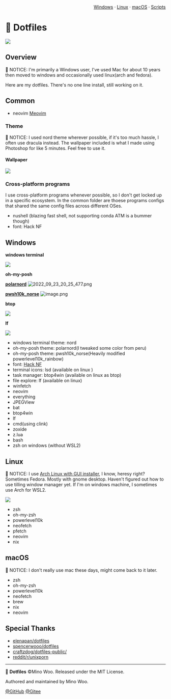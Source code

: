 <div align="right">
<a href="#windows">Windows</a> · <a href="#linux">Linux</a> · <a href="#macos">macOS</a> · <a href="#scripts">Scripts</a>
</div>

# 🚯 Dotfiles

![](https://flat.badgen.net/badge/platform/macOS,Windows,Linux?list=|)

## Overview

🔺 NOTICE: I'm primarily a Windows user, I've used Mac for about 10 years then moved to windows and occasionally used linux(arch and fedora). 

Here are my dotfiles. There's no one line install, still working on it.

## Common

- neovim [Meovim](https://github.com/mino29/meovim)

### Theme

🔺 NOTICE: I used nord theme wherever possible, if it's too much hassle, I often use dracula instead.
The wallpaper included is what I made using Photoshop for like 5 minutes. Feel free to use it.


#### Wallpaper

![](https://s2.loli.net/2022/09/17/9kiLVhj4ogAyaSN.png)

### Cross-platform programs

I use cross-platform programs whenever possible, so I don't get locked up in a specific ecosystem.
In the common folder are thoese programs configs that shared the same config files across different OSes. 

- nushell (blazing fast shell, not supporting conda ATM is a bummer though)
- font: Hack NF

## Windows

**windows terminal**

![](https://s2.loli.net/2022/09/17/js3MVBAFxCO2rcP.png)

**oh-my-posh**

[**polarnord**](https://github.com/mino29/dotfiles/blob/master/windows/oh-my-posh/themes/polarnord.omp.json)
![2022_09_23_20_25_477.png](https://s2.loli.net/2022/09/23/QULRrtF4KkV2lnC.png)

[**pwsh10k_norse**](https://github.com/mino29/dotfiles/blob/master/windows/oh-my-posh/themes/pwsh10k_norse.omp.json)
![image.png](https://s2.loli.net/2022/09/23/lkXoYs5fAhiaIV3.png)

**btop**

![](https://s2.loli.net/2022/09/17/AvoV4OX8tD5UQy3.png)

**lf**

![](https://s2.loli.net/2022/09/17/iky2GgSawBOouKf.png)


<more>

- windows terminal theme: nord
- oh-my-posh theme: polarnord(I tweaked some color from peru)
- oh-my-posh theme: pwsh10k_norse(Heavily modified powerlevel10k_rainbow)
- font: [Hack NF](https://github.com/ryanoasis/nerd-fonts)
- terminal icons: lsd (available on linux )
- task manager: btop4win (available on linux as btop)
- file explore: lf (available on linux)
- winfetch
- neovim
- everything
- JPEGView
- bat
- btop4win
- lf
- cmd(using clink)
- zoxide
- z.lua
- bash
- zsh on windows (without WSL2)

</more>


## Linux

🔺 NOTICE: I use [Arch Linux with GUI installer](https://archlinuxgui.in/), I
know, heresy right? Sometimes Fedora. Mostly with gnome desktop. Haven't
figured out how to use tilling window manager yet. If I'm on windows machine, I
sometimes use Arch for WSL2.

![](https://s2.loli.net/2022/09/17/vPTntKW2ZsJEMwz.png)

<more>

- zsh
- oh-my-zsh
- powerlevel10k
- neofetch
- pfetch
- neovim
- nix

</more>


## macOS

🔺 NOTICE: I don't really use mac these days, might come back to it later.

- zsh
- oh-my-zsh
- powerlevel10k
- neofetch
- brew
- nix
- neovim


## Special Thanks

- [elenapan/dotfiles](https://github.com/elenapan/dotfiles)
- [spencerwooo/dotfiles](https://github.com/spencerwooo/dotfiles)
- [craftzdog/dotfiles-public/](https://github.com/craftzdog/dotfiles-public/)
- [reddit/r/unixporn](https://www.reddit.com/r/unixporn/)


---

🚯 **Dotfiles** ©Mino Woo. Released under the MIT License.

Authored and maintained by Mino Woo.

[@GitHub](https://github.com/mino29)
[@Gitee](https://gitee.com/wooinkling)


